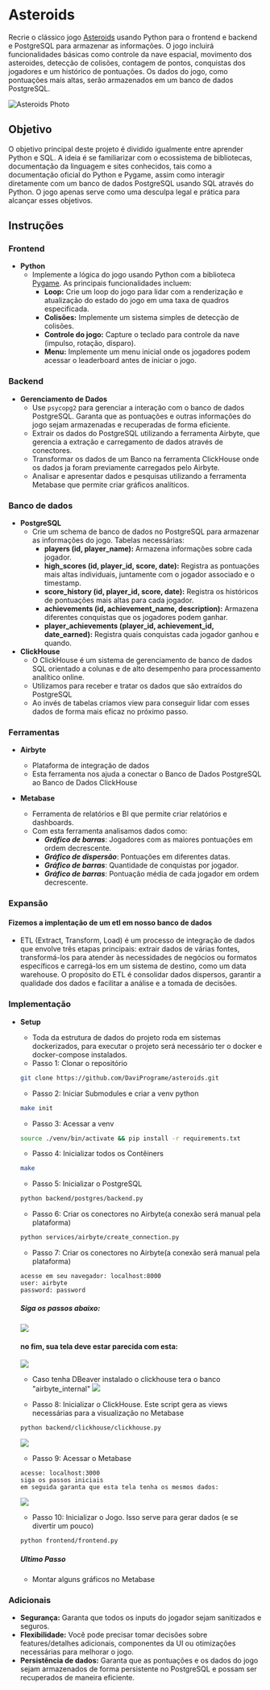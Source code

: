 # Asteroids

Recrie o clássico jogo [Asteroids](https://en.wikipedia.org/wiki/Asteroids_(video_game)) usando Python para o frontend e backend e PostgreSQL para armazenar as informações. O jogo incluirá funcionalidades básicas como controle da nave espacial, movimento dos asteroides, detecção de colisões, contagem de pontos, conquistas dos jogadores e um histórico de pontuações. Os dados do jogo, como pontuações mais altas, serão armazenados em um banco de dados PostgreSQL.

![Asteroids Photo](./readme/asteroids.gif)

## Objetivo

O objetivo principal deste projeto é dividido igualmente entre aprender Python e SQL. A ideia é se familiarizar com o ecossistema de bibliotecas, documentação da linguagem e sites conhecidos, tais como a documentação oficial do Python e Pygame, assim como interagir diretamente com um banco de dados PostgreSQL usando SQL através do Python. O jogo apenas serve como uma desculpa legal e prática para alcançar esses objetivos.

## Instruções

### Frontend

- **Python**
    - Implemente a lógica do jogo usando Python com a biblioteca [Pygame](https://www.pygame.org/news). As principais funcionalidades incluem:
        - **Loop:** Crie um loop do jogo para lidar com a renderização e atualização do estado do jogo em uma taxa de quadros especificada.
        - **Colisões:** Implemente um sistema simples de detecção de colisões.
        - **Controle do jogo:** Capture o teclado para controle da nave (impulso, rotação, disparo).
        - **Menu:** Implemente um menu inicial onde os jogadores podem acessar o leaderboard antes de iniciar o jogo.

### Backend

- **Gerenciamento de Dados**
    - Use `psycopg2` para gerenciar a interação com o banco de dados PostgreSQL. Garanta que as pontuações e outras informações do jogo sejam armazenadas e recuperadas de forma eficiente.
    - Extrair os dados do PostgreSQL utilizando a ferramenta Airbyte, que gerencia a extração e carregamento de dados através de conectores.
    - Transformar os dados de um Banco na ferramenta ClickHouse onde os dados ja foram previamente carregados pelo Airbyte.
    - Analisar e apresentar dados e pesquisas utilizando a ferramenta Metabase que permite criar gráficos analíticos.

### Banco de dados

- **PostgreSQL**
    - Crie um schema de banco de dados no PostgreSQL para armazenar as informações do jogo. Tabelas necessárias:
        - **players (id, player_name):** Armazena informações sobre cada jogador.
        - **high_scores (id, player_id, score, date):** Registra as pontuações mais altas individuais, juntamente com o jogador associado e o timestamp.
        - **score_history (id, player_id, score, date):** Registra os históricos de pontuações mais altas para cada jogador.
        - **achievements (id, achievement_name, description):** Armazena diferentes conquistas que os jogadores podem ganhar.
        - **player_achievements (player_id, achievement_id, date_earned):** Registra quais conquistas cada jogador ganhou e quando.
- **ClickHouse**
    - O ClickHouse é um sistema de gerenciamento de banco de dados SQL orientado a colunas e de alto desempenho para processamento analítico online.
    - Utilizamos para receber e tratar os dados que são extraídos do PostgreSQL
    - Ao invés de tabelas criamos view para conseguir lidar com esses dados de forma mais eficaz no próximo passo.

### Ferramentas
- **Airbyte**
    - Plataforma de integração de dados
    - Esta ferramenta nos ajuda a conectar o Banco de Dados PostgreSQL ao Banco de Dados ClickHouse

- **Metabase**
    - Ferramenta de relatórios e BI que permite criar relatórios e dashboards.
    - Com esta ferramenta analisamos dados como:
        - ***Gráfico de barras***: Jogadores com as maiores pontuações em ordem decrescente.
        - ***Gráfico de dispersão***: Pontuações em diferentes datas.
        - ***Gráfico de barras***: Quantidade de conquistas por jogador.
        - ***Gráfico de barras***: Pontuação média de cada jogador em ordem decrescente.

### Expansão
#### Fizemos a implentação de um etl em nosso banco de dados
- ETL (Extract, Transform, Load) é um processo de integração de dados que envolve três etapas principais: extrair dados de várias fontes, transformá-los para atender às necessidades de negócios ou formatos específicos e carregá-los em um sistema de destino, como um data warehouse. O propósito do ETL é consolidar dados dispersos, garantir a qualidade dos dados e facilitar a análise e a tomada de decisões.


### Implementação

- **Setup**
    - Toda da estrutura de dados do projeto roda em sistemas dockerizados, para executar o projeto será necessário ter o docker e docker-compose instalados.
    - Passo 1: Clonar o repositório
    ```bash
    git clone https://github.com/DaviPrograme/asteroids.git
    ``` 
    - Passo 2: Iniciar Submodules e criar a venv python
    ```bash
    make init
    ```
    - Passo 3: Acessar a venv
    ```bash
    source ./venv/bin/activate && pip install -r requirements.txt
    ```
    - Passo 4: Inicializar todos os Contêiners
    ```bash
    make
    ```
    - Passo 5: Inicializar o PostgreSQL
    ```bash
    python backend/postgres/backend.py
    ```
    - Passo 6: Criar os conectores no Airbyte(a conexão será manual pela plataforma)
    ```bash
    python services/airbyte/create_connection.py
    ```
    - Passo 7: Criar os conectores no Airbyte(a conexão será manual pela plataforma)
    ```url
    acesse em seu navegador: localhost:8000
    user: airbyte
    password: password
    ```
    ##### Siga os passos abaixo:
    ![](/readme/airbyte_cropped)

    #### no fim, sua tela deve estar parecida com esta:
    
    ![](/readme/airbyte_finish.png)
    - Caso tenha DBeaver instalado o clickhouse tera o banco "airbyte_internal"
    ![](/readme/dbv_internal.png)

    - Passo 8: Inicializar o ClickHouse. Este script gera as views necessárias para a visualização no Metabase

    ```bash
    python backend/clickhouse/clickhouse.py
    ```
    ![](/readme/views.png)

    - Passo 9: Acessar o Metabase
    ```
    acesse: localhost:3000
    siga os passos iniciais
    em seguida garanta que esta tela tenha os mesmos dados: 
    ```
    ![](./readme/metabase.png)

    - Passo 10: Inicializar o Jogo. Isso serve para gerar dados (e se divertir um pouco)
    ```bash
    python frontend/frontend.py
    ```

    ##### Ultimo Passo
    - Montar alguns gráficos no Metabase

### Adicionais

- **Segurança:** Garanta que todos os inputs do jogador sejam sanitizados e seguros.
- **Flexibilidade:** Você pode precisar tomar decisões sobre features/detalhes adicionais, componentes da UI ou otimizações necessárias para melhorar o jogo.
- **Persistência de dados:** Garanta que as pontuações e os dados do jogo sejam armazenados de forma persistente no PostgreSQL e possam ser recuperados de maneira eficiente.
